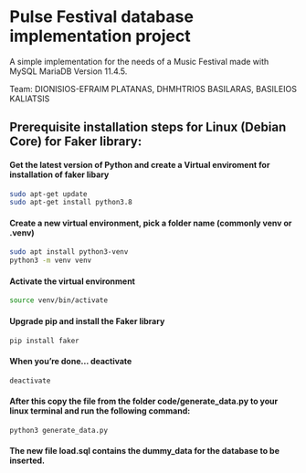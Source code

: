 # Pulse Festival database implementation project
A simple implementation for the needs of a Music Festival made with MySQL MariaDB Version 11.4.5.

Team: DIONISIOS-EFRAIM PLATANAS, DHMHTRIOS BASILARAS, BASILEIOS KALIATSIS
## Prerequisite installation steps for Linux (Debian Core) for Faker library:
#### Get the latest version of Python and create a Virtual enviroment for installation of faker libary
``` bash
sudo apt-get update
sudo apt-get install python3.8
```
#### Create a new virtual environment, pick a folder name (commonly venv or .venv)
``` bash
sudo apt install python3-venv
python3 -m venv venv
```
#### Activate the virtual environment
``` bash
source venv/bin/activate
```
#### Upgrade pip and install the Faker library
``` bash
pip install faker
```
#### When you’re done… deactivate
``` bash
deactivate
```
#### After this copy the file from the folder code/generate_data.py to your linux terminal and run the following command:
``` bash
python3 generate_data.py
```
#### The new file load.sql contains the dummy_data for the database to be inserted.
